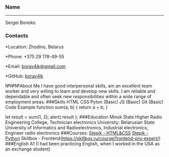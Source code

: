 ### **Name**
****
Sergei Boreiko
### **Contacts**
*Location: Zhodino, Belarus

*Phone: +375 29 178-49-55

*Email: boray4ik@gmail.com

*GitHub: [boray4ik](https://github.com/boray4ik)

№№№About Me
I have good interpersonal skills, am an excellent team worker and very willing to learn and develop new skills.
I am reliable and dependable and often seek new responsibilities within a wide range of employment areas.
###Skills
HTML
CSS
Pyton (Basic)
JS (Basic)
Git (Basic)
Code Example
function sum(a, b) {
  return a + b;
}

let result = sum(1, 2);
alert( result );
###Education
Minsk State Higher Radio Engineering College, Technician electronics
University: Belarusian State University of Informatics and Radioelectronics, Industrial electronics, Engineer radio electronics
###Courses:
[Stepik - HTML&CSS](https://stepik.org/course/38218/syllabus?auth=login)
[Stepik - Python](https://stepik.org/course/67/syllabus)
Skillbox - Frontend(https://skillbox.ru/course/frontend-pro-expert/)
###English
A1 (I had been practicing English, when I worked in the USA as an exchange student)
